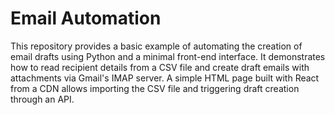 # Email Automation

This repository provides a basic example of automating the creation of email drafts using Python and a minimal front-end interface. It demonstrates how to read recipient details from a CSV file and create draft emails with attachments via Gmail's IMAP server. A simple HTML page built with React from a CDN allows importing the CSV file and triggering draft creation through an API.
